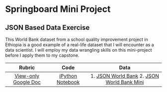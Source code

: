 # Springboard Mini Project
## JSON Based Data Exercise

This World Bank dataset from a school quality improvement project in Ethiopia is a good example of a real-life dataset that I will encounter as a data scientist. I will employ my data wrangling skills on this mini-project before I apply them to my capstone.

Rubric |  Code  |  Data
:----: | :----: | :----:
[View-only Google Doc](https://docs.google.com/document/d/10rNDDaNj_JIyEZ_auA-sU8Ol2cltN3VZeCDYpf0IwaI/edit?usp=sharing) | [iPython Notebook](https://github.com/cschellenberger/Springboard/blob/master/data_wrangling_json/json_exercise.ipynb) | 1. [JSON World Bank](https://github.com/cschellenberger/Springboard/blob/master/data_wrangling_json/world_bank_projects.json) 2. [JSON World Bank Mini](https://github.com/cschellenberger/Springboard/blob/master/data_wrangling_json/world_bank_projects_less.json) 

